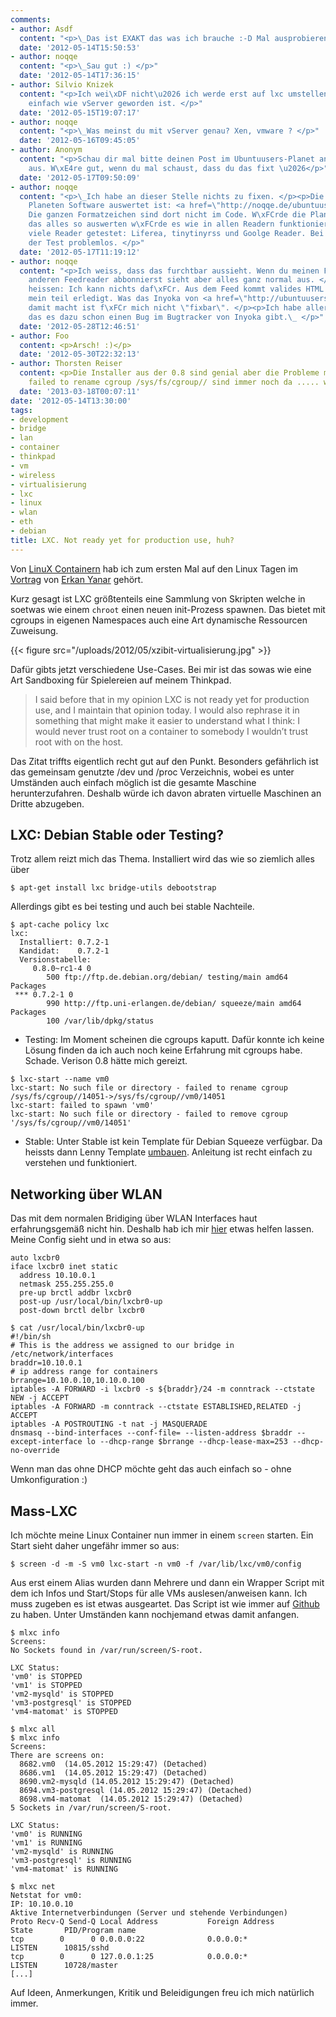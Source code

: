 ```yaml
---
comments:
- author: Asdf
  content: "<p>\_Das ist EXAKT das was ich brauche :-D Mal ausprobieren...</p>"
  date: '2012-05-14T15:50:53'
- author: noqqe
  content: "<p>\_Sau gut :) </p>"
  date: '2012-05-14T17:36:15'
- author: Silvio Knizek
  content: "<p>Ich wei\xDF nicht\u2026 ich werde erst auf lxc umstellen, wenn es so
    einfach wie vServer geworden ist. </p>"
  date: '2012-05-15T19:07:17'
- author: noqqe
  content: "<p>\_Was meinst du mit vServer genau? Xen, vmware ? </p>"
  date: '2012-05-16T09:45:05'
- author: Anonym
  content: "<p>Schau dir mal bitte deinen Post im Ubuntuusers-Planet an, sieht furchtbar
    aus. W\xE4re gut, wenn du mal schaust, dass du das fixt \u2026</p>"
  date: '2012-05-17T09:50:09'
- author: noqqe
  content: "<p>\_Ich habe an dieser Stelle nichts zu fixen. </p><p>Die XML die Ubuntuusers
    Planeten Software auswertet ist: <a href=\"http://noqqe.de/ubuntuusers.xml\" rel=\"nofollow\">http://noqqe.de/ubuntuusers.xml</a>.
    Die ganzen Formatzeichen sind dort nicht im Code. W\xFCrde die Planetensoftware
    das alles so auswerten w\xFCrde es wie in allen Readern funktionieren. </p><p>Habe
    viele Reader getestet: Liferea, tinytinyrss und Goolge Reader. Bei allen verlief
    der Test problemlos. </p>"
  date: '2012-05-17T11:19:12'
- author: noqqe
  content: "<p>Ich weiss, dass das furchtbar aussieht. Wenn du meinen Feed in allen
    anderen Feedreader abbonnierst sieht aber alles ganz normal aus. </p><p>Das soll
    heissen: Ich kann nichts daf\xFCr. Aus dem Feed kommt valides HTML und damit w\xE4re
    mein teil erledigt. Was das Inyoka von <a href=\"http://ubuntuusers.de\" rel=\"nofollow\">ubuntuusers.de</a>
    damit macht ist f\xFCr mich nicht \"fixbar\". </p><p>Ich habe allerdings geh\xF6rt
    das es dazu schon einen Bug im Bugtracker von Inyoka gibt.\_ </p>"
  date: '2012-05-28T12:46:51'
- author: Foo
  content: <p>Arsch! :)</p>
  date: '2012-05-30T22:32:13'
- author: Thorsten Reiser
  content: <p>Die Installer aus der 0.8 sind genial aber die Probleme mit der cgroup
    failed to rename cgroup /sys/fs/cgroup// sind immer noch da ..... wirklich schade</p>
  date: '2013-03-18T00:07:11'
date: '2012-05-14T13:30:00'
tags:
- development
- bridge
- lan
- container
- thinkpad
- vm
- wireless
- virtualisierung
- lxc
- linux
- wlan
- eth
- debian
title: LXC. Not ready yet for production use, huh?
---
```


Von [LinuX Containern](http://lxc.sourceforge.net) hab ich zum ersten Mal auf den
Linux Tagen im [Vortrag](http://chemnitzer.linux-tage.de/2012/vortraege/1035)
von [Erkan Yanar](http://linsenraum.de/erkules) gehört.

Kurz gesagt ist LXC größtenteils eine Sammlung von Skripten welche in
soetwas wie einem `chroot` einen neuen init-Prozess spawnen. Das bietet mit
cgroups in eigenen Namespaces auch eine Art dynamische Ressourcen Zuweisung.

{{< figure src="/uploads/2012/05/xzibit-virtualisierung.jpg" >}}

Dafür gibts jetzt verschiedene Use-Cases. Bei mir ist das sowas wie eine Art
Sandboxing für Spielereien auf meinem Thinkpad.

> I said before that in my opinion LXC is not ready yet for production use, and I
> maintain that opinion today. I would also rephrase it in something that might
> make it easier to understand what I think: I would never trust root on a
> container to somebody I wouldn’t trust root with on the host.

Das Zitat triffts eigentlich recht gut auf den Punkt. Besonders gefährlich ist
das gemeinsam genutzte /dev und /proc Verzeichnis, wobei es unter Umständen auch
einfach möglich ist die gesamte Maschine herunterzufahren. Deshalb würde ich
davon abraten virtuelle Maschinen an Dritte abzugeben.

## LXC: Debian Stable oder Testing?

Trotz allem reizt mich das Thema. Installiert wird das wie so ziemlich alles
über

```
$ apt-get install lxc bridge-utils debootstrap
```

Allerdings gibt es bei testing und auch bei stable Nachteile.

```
$ apt-cache policy lxc
lxc:
  Installiert: 0.7.2-1
  Kandidat:    0.7.2-1
  Versionstabelle:
     0.8.0~rc1-4 0
        500 ftp://ftp.de.debian.org/debian/ testing/main amd64 Packages
 *** 0.7.2-1 0
        990 http://ftp.uni-erlangen.de/debian/ squeeze/main amd64 Packages
        100 /var/lib/dpkg/status
```


* Testing: Im Moment scheinen die cgroups kaputt. Dafür konnte ich keine Lösung
finden da ich auch noch keine Erfahrung mit cgroups habe. Schade. Verison 0.8 hätte mich gereizt.

```
$ lxc-start --name vm0
lxc-start: No such file or directory - failed to rename cgroup /sys/fs/cgroup//14051->/sys/fs/cgroup//vm0/14051
lxc-start: failed to spawn 'vm0'
lxc-start: No such file or directory - failed to remove cgroup '/sys/fs/cgroup//vm0/14051'
```

* Stable: Unter Stable ist kein Template für Debian Squeeze verfügbar. Da
heissts dann Lenny Template [umbauen](http://jtrancas.wordpress.com/2011/02/10/debian-squeeze-lxc-template/).
Anleitung ist recht einfach zu verstehen und funktioniert.

## Networking über WLAN

Das mit dem normalen Bridiging über WLAN Interfaces haut erfahrungsgemäß nicht
hin. Deshalb hab ich mir [hier](http://s3hh.wordpress.com/2011/05/17/lxc-containers-on-a-host-with-wireless/)
etwas helfen lassen. Meine Config sieht und in etwa so aus:

```
auto lxcbr0
iface lxcbr0 inet static
  address 10.10.0.1
  netmask 255.255.255.0
  pre-up brctl addbr lxcbr0
  post-up /usr/local/bin/lxcbr0-up
  post-down brctl delbr lxcbr0
```


```
$ cat /usr/local/bin/lxcbr0-up
#!/bin/sh
# This is the address we assigned to our bridge in /etc/network/interfaces
braddr=10.10.0.1
# ip address range for containers
brrange=10.10.0.10,10.10.0.100
iptables -A FORWARD -i lxcbr0 -s ${braddr}/24 -m conntrack --ctstate NEW -j ACCEPT
iptables -A FORWARD -m conntrack --ctstate ESTABLISHED,RELATED -j ACCEPT
iptables -A POSTROUTING -t nat -j MASQUERADE
dnsmasq --bind-interfaces --conf-file= --listen-address $braddr --except-interface lo --dhcp-range $brrange --dhcp-lease-max=253 --dhcp-no-override
```

Wenn man das ohne DHCP möchte geht das auch einfach so - ohne Umkonfiguration :)

## Mass-LXC

Ich möchte meine Linux Container nun immer in einem `screen` starten. Ein Start
sieht daher ungefähr immer so aus:

```
$ screen -d -m -S vm0 lxc-start -n vm0 -f /var/lib/lxc/vm0/config
```

Aus erst einem Alias wurden dann Mehrere und dann ein Wrapper Script
mit dem ich Infos und Start/Stops für alle VMs auslesen/anweisen kann.
Ich muss zugeben es ist etwas ausgeartet.
Das Script ist wie immer auf [Github](https://gist.github.com/2693967) zu haben. Unter Umständen kann
nochjemand etwas damit anfangen.

```
$ mlxc info
Screens:
No Sockets found in /var/run/screen/S-root.

LXC Status:
'vm0' is STOPPED
'vm1' is STOPPED
'vm2-mysqld' is STOPPED
'vm3-postgresql' is STOPPED
'vm4-matomat' is STOPPED

$ mlxc all
$ mlxc info
Screens:
There are screens on:
  8682.vm0  (14.05.2012 15:29:47) (Detached)
  8686.vm1  (14.05.2012 15:29:47) (Detached)
  8690.vm2-mysqld (14.05.2012 15:29:47) (Detached)
  8694.vm3-postgresql (14.05.2012 15:29:47) (Detached)
  8698.vm4-matomat  (14.05.2012 15:29:47) (Detached)
5 Sockets in /var/run/screen/S-root.

LXC Status:
'vm0' is RUNNING
'vm1' is RUNNING
'vm2-mysqld' is RUNNING
'vm3-postgresql' is RUNNING
'vm4-matomat' is RUNNING

$ mlxc net
Netstat for vm0:
IP: 10.10.0.10
Aktive Internetverbindungen (Server und stehende Verbindungen)
Proto Recv-Q Send-Q Local Address           Foreign Address         State       PID/Program name
tcp        0      0 0.0.0.0:22              0.0.0.0:*               LISTEN      10815/sshd
tcp        0      0 127.0.0.1:25            0.0.0.0:*               LISTEN      10728/master
[...]
```

Auf Ideen, Anmerkungen, Kritik und Beleidigungen freu ich mich natürlich immer.
